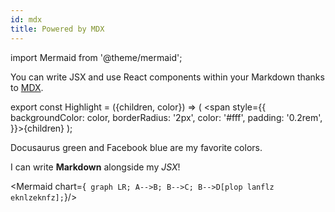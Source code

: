 ```yaml
---
id: mdx
title: Powered by MDX
---
```


import Mermaid from '@theme/mermaid';

You can write JSX and use React components within your Markdown thanks to [MDX](https://mdxjs.com/).

export const Highlight = ({children, color}) => ( <span style={{
      backgroundColor: color,
      borderRadius: '2px',
      color: '#fff',
      padding: '0.2rem',
    }}>{children}</span> );

<Highlight color="#25c2a0">Docusaurus green</Highlight> and <Highlight color="#1877F2">Facebook blue</Highlight> are my favorite colors.

I can write **Markdown** alongside my _JSX_!

<Mermaid chart={` graph LR; A-->B; B-->C; B-->D[plop lanflz eknlzeknfz];`}/>
